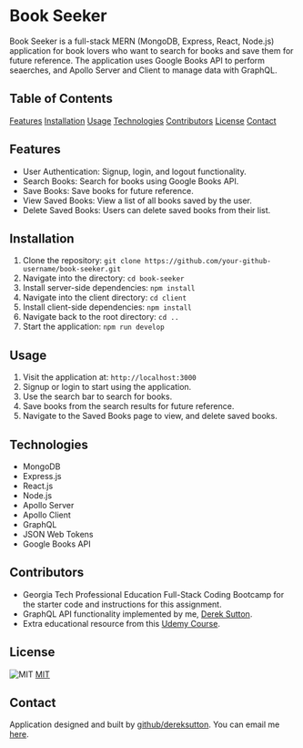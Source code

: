 # Book Seeker
Book Seeker is a full-stack MERN (MongoDB, Express, React, Node.js) application for book lovers who want to search for books and save them for future reference. The application uses Google Books API to perform seaerches, and Apollo Server and Client to manage data with GraphQL.

## Table of Contents
[Features](#features)
[Installation](#installation)
[Usage](#usage)
[Technologies](#technologies)
[Contributors](#contributors)
[License](#license)
[Contact](#contact)

## Features
* User Authentication: Signup, login, and logout functionality.
* Search Books: Search for books using Google Books API.
* Save Books: Save books for future reference.
* View Saved Books: View a list of all books saved by the user.
* Delete Saved Books: Users can delete saved books from their list.

## Installation
1. Clone the repository: `git clone https://github.com/your-github-username/book-seeker.git`
2. Navigate into the directory: `cd book-seeker`
3. Install server-side dependencies: `npm install`
4. Navigate into the client directory: `cd client`
5. Install client-side dependencies: `npm install`
6. Navigate back to the root directory: `cd ..`
7. Start the application: `npm run develop`

## Usage
1. Visit the application at: `http://localhost:3000`
2. Signup or login to start using the application.
3. Use the search bar to search for books.
4. Save books from the search results for future reference.
5. Navigate to the Saved Books page to view, and delete saved books.

## Technologies
* MongoDB
* Express.js
* React.js
* Node.js
* Apollo Server
* Apollo Client
* GraphQL
* JSON Web Tokens
* Google Books API

## Contributors
- Georgia Tech Professional Education Full-Stack Coding Bootcamp for the starter code and instructions for this assignment.
- GraphQL API functionality implemented by me, [Derek Sutton](https://github.com/dereksutton).
- Extra educational resource from this [Udemy Course](https://www.udemy.com/course/graphql-by-example/).

## License
![MIT](https://img.shields.io/badge/license/license-MIT-blue.svg)
[MIT](https://opensource.org/licenses/MIT)

## Contact
Application designed and built by [github/dereksutton](https://github.com/dereksutton). You can email me [here](mailto:dereksutton86@gmail.com).
